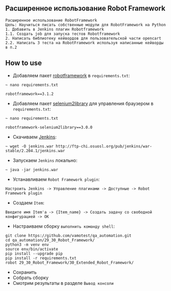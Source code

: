 ## Расширенное использование Robot Framework 

```
Расширенное использование RobotFramework
Цель: Научиться писать собственные модули для RobotFramework на Python
1. Добавить в Jenkins плагин Robotframework
1.1. Создать job для запуска тестов Robotframework
2. Написать библиотеку кейвордов для пользовательской части opencart
2.2. Написать 3 теста на RobotFramework используя написанные кейворды в п.2
```

## How to use
* Добавляем пакет [robotframework](https://pypi.org/project/robotframework/) в `requirements.txt`:
```shell script
~ nano requirements.txt
```
```
robotframework==3.1.2
```
* Добавляем пакет [selenium2library](https://robotframework.org/SeleniumLibrary/SeleniumLibrary.html) для управления браузером в `requirements.txt`:
```shell script
~ nano requirements.txt
```
```
robotframework-selenium2library==3.0.0
```
* Скачиваем [Jenkins](https://jenkins.io/):
```shell script
~ wget -O jenkins.war http://ftp-chi.osuosl.org/pub/jenkins/war-stable/2.204.1/jenkins.war
```
* Запускаем `Jenkins` локально:
```shell script
~ java -jar jenkins.war
```
* Устанавливаем `Robot Framework plugin`:
```
Настроить Jenkins -> Управление плагинами -> Доступные -> Robot Framework plugin
```
* Создаем `Item`:
```
Введите имя Item'а -> {Item_name} -> Создать задачу со свободной конфигурацией -> OK
```
* Настраиваем сборку `выполнить команду shell`:
```
git clone https://github.com/vamotest/qa_automation.git
cd qa_automation/29_30_Robot_Framework/
python3 -m venv env
source env/bin/activate
pip install --upgrade pip
pip install -r requirements.txt
robot 29_30_Robot_Framework/30_Extended_Robot_Framework/
```
* Сохранить
* Собрать сборку
* Смотрим результаты в разделе `Вывод консоли`